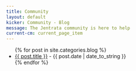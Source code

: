 ```yaml
---
title: Community
layout: default
kicker: Community - Blog
message: The Jentrata community is here to help
current-cm: current_page_item
---
```

<ul class="unordered">
{% for post in site.categories.blog %}
	<li><a href="{{ post.url }}">{{ post.title }}</a> - <abbr>{{ post.date | date_to_string }}</abbr></li>
{% endfor %}
</ul>